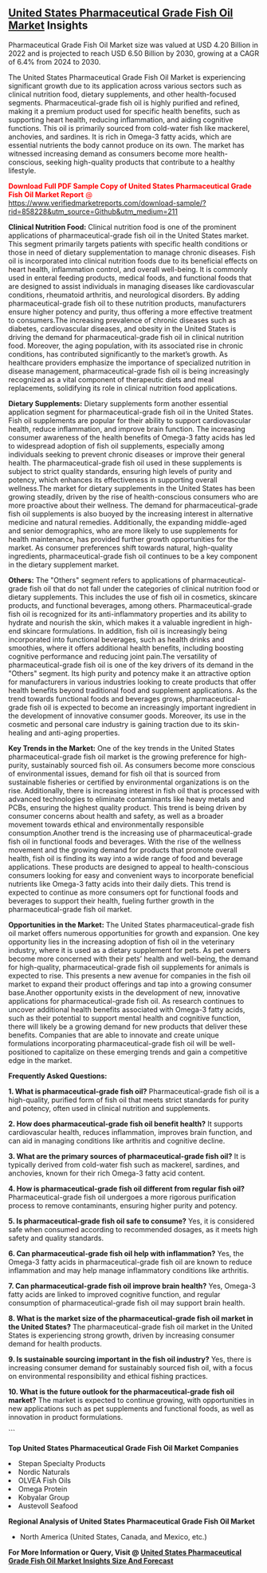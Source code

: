 <h2><a href="https://www.verifiedmarketreports.com/download-sample/?rid=858228&amp;utm_source=Github&amp;utm_medium=211" target="_blank">United States Pharmaceutical Grade Fish Oil Market</a> Insights</h2><p>Pharmaceutical Grade Fish Oil Market size was valued at USD 4.20 Billion in 2022 and is projected to reach USD 6.50 Billion by 2030, growing at a CAGR of 6.4% from 2024 to 2030.</p><p><p>The United States Pharmaceutical Grade Fish Oil Market is experiencing significant growth due to its application across various sectors such as clinical nutrition food, dietary supplements, and other health-focused segments. Pharmaceutical-grade fish oil is highly purified and refined, making it a premium product used for specific health benefits, such as supporting heart health, reducing inflammation, and aiding cognitive functions. This oil is primarily sourced from cold-water fish like mackerel, anchovies, and sardines. It is rich in Omega-3 fatty acids, which are essential nutrients the body cannot produce on its own. The market has witnessed increasing demand as consumers become more health-conscious, seeking high-quality products that contribute to a healthy lifestyle. <p><span class=""><span style="color: #ff0000;"><strong>Download Full PDF Sample Copy of United States Pharmaceutical Grade Fish Oil Market Report</strong> @ </span><a href="https://www.verifiedmarketreports.com/download-sample/?rid=858228&amp;utm_source=Github&amp;utm_medium=211" target="_blank">https://www.verifiedmarketreports.com/download-sample/?rid=858228&amp;utm_source=Github&amp;utm_medium=211</a></span></p></p><p><strong>Clinical Nutrition Food:</strong> Clinical nutrition food is one of the prominent applications of pharmaceutical-grade fish oil in the United States market. This segment primarily targets patients with specific health conditions or those in need of dietary supplementation to manage chronic diseases. Fish oil is incorporated into clinical nutrition foods due to its beneficial effects on heart health, inflammation control, and overall well-being. It is commonly used in enteral feeding products, medical foods, and functional foods that are designed to assist individuals in managing diseases like cardiovascular conditions, rheumatoid arthritis, and neurological disorders. By adding pharmaceutical-grade fish oil to these nutrition products, manufacturers ensure higher potency and purity, thus offering a more effective treatment to consumers.The increasing prevalence of chronic diseases such as diabetes, cardiovascular diseases, and obesity in the United States is driving the demand for pharmaceutical-grade fish oil in clinical nutrition food. Moreover, the aging population, with its associated rise in chronic conditions, has contributed significantly to the market’s growth. As healthcare providers emphasize the importance of specialized nutrition in disease management, pharmaceutical-grade fish oil is being increasingly recognized as a vital component of therapeutic diets and meal replacements, solidifying its role in clinical nutrition food applications.</p><p><strong>Dietary Supplements:</strong> Dietary supplements form another essential application segment for pharmaceutical-grade fish oil in the United States. Fish oil supplements are popular for their ability to support cardiovascular health, reduce inflammation, and improve brain function. The increasing consumer awareness of the health benefits of Omega-3 fatty acids has led to widespread adoption of fish oil supplements, especially among individuals seeking to prevent chronic diseases or improve their general health. The pharmaceutical-grade fish oil used in these supplements is subject to strict quality standards, ensuring high levels of purity and potency, which enhances its effectiveness in supporting overall wellness.The market for dietary supplements in the United States has been growing steadily, driven by the rise of health-conscious consumers who are more proactive about their wellness. The demand for pharmaceutical-grade fish oil supplements is also buoyed by the increasing interest in alternative medicine and natural remedies. Additionally, the expanding middle-aged and senior demographics, who are more likely to use supplements for health maintenance, has provided further growth opportunities for the market. As consumer preferences shift towards natural, high-quality ingredients, pharmaceutical-grade fish oil continues to be a key component in the dietary supplement market.</p><p><strong>Others:</strong> The "Others" segment refers to applications of pharmaceutical-grade fish oil that do not fall under the categories of clinical nutrition food or dietary supplements. This includes the use of fish oil in cosmetics, skincare products, and functional beverages, among others. Pharmaceutical-grade fish oil is recognized for its anti-inflammatory properties and its ability to hydrate and nourish the skin, which makes it a valuable ingredient in high-end skincare formulations. In addition, fish oil is increasingly being incorporated into functional beverages, such as health drinks and smoothies, where it offers additional health benefits, including boosting cognitive performance and reducing joint pain.The versatility of pharmaceutical-grade fish oil is one of the key drivers of its demand in the "Others" segment. Its high purity and potency make it an attractive option for manufacturers in various industries looking to create products that offer health benefits beyond traditional food and supplement applications. As the trend towards functional foods and beverages grows, pharmaceutical-grade fish oil is expected to become an increasingly important ingredient in the development of innovative consumer goods. Moreover, its use in the cosmetic and personal care industry is gaining traction due to its skin-healing and anti-aging properties.</p><p><strong>Key Trends in the Market:</strong> One of the key trends in the United States pharmaceutical-grade fish oil market is the growing preference for high-purity, sustainably sourced fish oil. As consumers become more conscious of environmental issues, demand for fish oil that is sourced from sustainable fisheries or certified by environmental organizations is on the rise. Additionally, there is increasing interest in fish oil that is processed with advanced technologies to eliminate contaminants like heavy metals and PCBs, ensuring the highest quality product. This trend is being driven by consumer concerns about health and safety, as well as a broader movement towards ethical and environmentally responsible consumption.Another trend is the increasing use of pharmaceutical-grade fish oil in functional foods and beverages. With the rise of the wellness movement and the growing demand for products that promote overall health, fish oil is finding its way into a wide range of food and beverage applications. These products are designed to appeal to health-conscious consumers looking for easy and convenient ways to incorporate beneficial nutrients like Omega-3 fatty acids into their daily diets. This trend is expected to continue as more consumers opt for functional foods and beverages to support their health, fueling further growth in the pharmaceutical-grade fish oil market.</p><p><strong>Opportunities in the Market:</strong> The United States pharmaceutical-grade fish oil market offers numerous opportunities for growth and expansion. One key opportunity lies in the increasing adoption of fish oil in the veterinary industry, where it is used as a dietary supplement for pets. As pet owners become more concerned with their pets’ health and well-being, the demand for high-quality, pharmaceutical-grade fish oil supplements for animals is expected to rise. This presents a new avenue for companies in the fish oil market to expand their product offerings and tap into a growing consumer base.Another opportunity exists in the development of new, innovative applications for pharmaceutical-grade fish oil. As research continues to uncover additional health benefits associated with Omega-3 fatty acids, such as their potential to support mental health and cognitive function, there will likely be a growing demand for new products that deliver these benefits. Companies that are able to innovate and create unique formulations incorporating pharmaceutical-grade fish oil will be well-positioned to capitalize on these emerging trends and gain a competitive edge in the market.</p><p><strong>Frequently Asked Questions:</strong></p><p><strong>1. What is pharmaceutical-grade fish oil?</strong> Pharmaceutical-grade fish oil is a high-quality, purified form of fish oil that meets strict standards for purity and potency, often used in clinical nutrition and supplements.</p><p><strong>2. How does pharmaceutical-grade fish oil benefit health?</strong> It supports cardiovascular health, reduces inflammation, improves brain function, and can aid in managing conditions like arthritis and cognitive decline.</p><p><strong>3. What are the primary sources of pharmaceutical-grade fish oil?</strong> It is typically derived from cold-water fish such as mackerel, sardines, and anchovies, known for their rich Omega-3 fatty acid content.</p><p><strong>4. How is pharmaceutical-grade fish oil different from regular fish oil?</strong> Pharmaceutical-grade fish oil undergoes a more rigorous purification process to remove contaminants, ensuring higher purity and potency.</p><p><strong>5. Is pharmaceutical-grade fish oil safe to consume?</strong> Yes, it is considered safe when consumed according to recommended dosages, as it meets high safety and quality standards.</p><p><strong>6. Can pharmaceutical-grade fish oil help with inflammation?</strong> Yes, the Omega-3 fatty acids in pharmaceutical-grade fish oil are known to reduce inflammation and may help manage inflammatory conditions like arthritis.</p><p><strong>7. Can pharmaceutical-grade fish oil improve brain health?</strong> Yes, Omega-3 fatty acids are linked to improved cognitive function, and regular consumption of pharmaceutical-grade fish oil may support brain health.</p><p><strong>8. What is the market size of the pharmaceutical-grade fish oil market in the United States?</strong> The pharmaceutical-grade fish oil market in the United States is experiencing strong growth, driven by increasing consumer demand for health products.</p><p><strong>9. Is sustainable sourcing important in the fish oil industry?</strong> Yes, there is increasing consumer demand for sustainably sourced fish oil, with a focus on environmental responsibility and ethical fishing practices.</p><p><strong>10. What is the future outlook for the pharmaceutical-grade fish oil market?</strong> The market is expected to continue growing, with opportunities in new applications such as pet supplements and functional foods, as well as innovation in product formulations.</p>```</p><p><strong>Top United States Pharmaceutical Grade Fish Oil Market Companies</strong></p><div data-test-id=""><p><li>Stepan Specialty Products</li><li> Nordic Naturals</li><li> OLVEA Fish Oils</li><li> Omega Protein</li><li> Kobyalar Group</li><li> Austevoll Seafood</li></p><div><strong>Regional Analysis of&nbsp;United States Pharmaceutical Grade Fish Oil Market</strong></div><ul><li dir="ltr"><p dir="ltr">North America&nbsp;(United States, Canada, and Mexico, etc.)</p></li></ul><p><strong>For More Information or Query, Visit @&nbsp;</strong><strong><a href="https://www.verifiedmarketreports.com/product/pharmaceutical-grade-fish-oil-market/?utm_source=Github&amp;utm_medium=211" target="_blank">United States Pharmaceutical Grade Fish Oil Market Insights Size And Forecast</a></strong></p></div>
